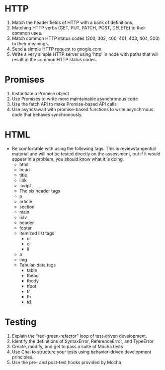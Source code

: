 HTTP
====

1.  Match the header fields of HTTP with a bank of definitions.
2.  Matching HTTP verbs (GET, PUT, PATCH, POST, DELETE) to their common uses.
3.  Match common HTTP status codes (200, 302, 400, 401, 403, 404, 500) to their meanings.
4.  Send a simple HTTP request to google.com
5.  Write a very simple HTTP server using ‘http’ in node with paths that will result in the common HTTP status codes.

Promises
========

1.  Instantiate a Promise object
2.  Use Promises to write more maintainable asynchronous code
3.  Use the fetch API to make Promise-based API calls
4.  Use async/await with promise-based functions to write asynchrnous code that behaves synchronously.

HTML
====

-   Be comfortable with using the following tags. This is review/tangential material and will not be tested directly on the assessment, but if it would appear in a problem, you should know what it is doing.
    -   html
    -   head
    -   title
    -   link
    -   script
    -   The six header tags
    -   p
    -   article
    -   section
    -   main
    -   nav
    -   header
    -   footer
    -   Itemized list tags
        -   ul
        -   ol
        -   li
    -   a
    -   img
    -   Tabular-data tags
        -   table
        -   thead
        -   tbody
        -   tfoot
        -   tr
        -   th
        -   td

Testing
=======

1.  Explain the “red-green-refactor” loop of test-driven development.
2.  Identify the definitions of SyntaxError, ReferenceError, and TypeError
3.  Create, modify, and get to pass a suite of Mocha tests
4.  Use Chai to structure your tests using behavior-driven development principles.
5.  Use the pre- and post-test hooks provided by Mocha
